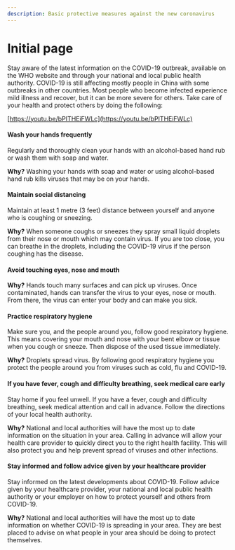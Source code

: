 ```yaml
---
description: Basic protective measures against the new coronavirus
---
```


# Initial page

Stay aware of the latest information on the COVID-19 outbreak, available on the WHO website and through your national and local public health authority. COVID-19 is still affecting mostly people in China with some outbreaks in other countries. Most people who become infected experience mild illness and recover, but it can be more severe for others. Take care of your health and protect others by doing the following:

[https://youtu.be/bPITHEiFWLc](https://youtu.be/bPITHEiFWLc)



#### Wash your hands frequently

Regularly and thoroughly clean your hands with an alcohol-based hand rub or wash them with soap and water.

**Why?** Washing your hands with soap and water or using alcohol-based hand rub kills viruses that may be on your hands.

#### Maintain social distancing

Maintain at least 1 metre \(3 feet\) distance between yourself and anyone who is coughing or sneezing.

**Why?** When someone coughs or sneezes they spray small liquid droplets from their nose or mouth which may contain virus. If you are too close, you can breathe in the droplets, including the COVID-19 virus if the person coughing has the disease.

#### Avoid touching eyes, nose and mouth

**Why?** Hands touch many surfaces and can pick up viruses. Once contaminated, hands can transfer the virus to your eyes, nose or mouth. From there, the virus can enter your body and can make you sick.

#### Practice respiratory hygiene

Make sure you, and the people around you, follow good respiratory hygiene. This means covering your mouth and nose with your bent elbow or tissue when you cough or sneeze. Then dispose of the used tissue immediately.

**Why?** Droplets spread virus. By following good respiratory hygiene you protect the people around you from viruses such as cold, flu and COVID-19.

#### If you have fever, cough and difficulty breathing, seek medical care early

Stay home if you feel unwell. If you have a fever, cough and difficulty breathing, seek medical attention and call in advance. Follow the directions of your local health authority.

**Why?** National and local authorities will have the most up to date information on the situation in your area. Calling in advance will allow your health care provider to quickly direct you to the right health facility. This will also protect you and help prevent spread of viruses and other infections.

#### Stay informed and follow advice given by your healthcare provider

Stay informed on the latest developments about COVID-19. Follow advice given by your healthcare provider, your national and local public health authority or your employer on how to protect yourself and others from COVID-19.

**Why?** National and local authorities will have the most up to date information on whether COVID-19 is spreading in your area. They are best placed to advise on what people in your area should be doing to protect themselves.

